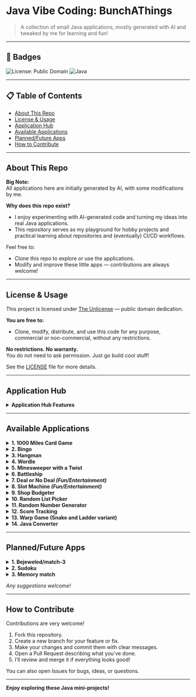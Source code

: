 # Java Vibe Coding: BunchAThings

> A collection of small Java applications, mostly generated with AI and tweaked by me for learning and fun!

---

## 🚩 Badges

<!-- Add real badges as your project grows! -->
![License: Public Domain](https://img.shields.io/badge/license-public%20domain-brightgreen)
![Java](https://img.shields.io/badge/language-Java-yellow)
<!-- Example: ![Build Status](https://img.shields.io/github/workflow/status/SchaleSensei-Repo/Java-Vibe-Coding-BunchAThings/CI) -->

---

## 📋 Table of Contents

- [About This Repo](#about-this-repo)
- [License & Usage](#license--usage)
- [Application Hub](#application-hub)
- [Available Applications](#available-applications)
- [Planned/Future Apps](#plannedfuture-apps)
- [How to Contribute](#how-to-contribute)

---

## About This Repo

**Big Note:**  
All applications here are initially generated by AI, with some modifications by me.

**Why does this repo exist?**
- I enjoy experimenting with AI-generated code and turning my ideas into real Java applications.
- This repository serves as my playground for hobby projects and practical learning about repositories and (eventually) CI/CD workflows.

Feel free to:
- Clone this repo to explore or use the applications.
- Modify and improve these little apps — contributions are always welcome!

---

## License & Usage

This project is licensed under [The Unlicense](https://unlicense.org/) — public domain dedication.

**You are free to:**
- Clone, modify, distribute, and use this code for any purpose, commercial or non-commercial, without any restrictions.

**No restrictions. No warranty.**  
You do not need to ask permission. Just go build cool stuff!

See the [LICENSE](./LICENSE) file for more details.

---

## Application Hub

<details>
  <summary><strong>Application Hub Features</strong></summary>

- Groups all applications (.jar files and folders) in one place.
- Allows you to browse and launch .jar files from a specified folder.
- Remembers the last opened location for convenience.
- Page navigation for easy browsing.

</details>

---

## Available Applications

<details>
  <summary><strong>1. 1000 Miles Card Game</strong></summary>

- Solo or hotseat multiplayer
- Customizable settings

</details>

<details>
  <summary><strong>2. Bingo</strong></summary>

- Scoring system
- Solo or hotseat multiplayer
- Customizable settings

</details>

<details>
  <summary><strong>3. Hangman</strong></summary>

- Unlimited attempts
- Custom wordlists (.txt/.json)
- Remembers last wordlist location

</details>

<details>
  <summary><strong>4. Wordle</strong></summary>

- Unlimited attempts
- Custom wordlists (.txt/.json)
- Remembers last wordlist location
- Not limited to 5-letter words

</details>

<details>
  <summary><strong>5. Minesweeper with a Twist</strong></summary>

- Scoring system (mines don’t end the game)
- Customizable field and mine count
- Negative scoring possible

</details>

<details>
  <summary><strong>6. Battleship</strong></summary>

- Customizable field size, ship quantity and length
- Customizable fire amount per turn
- Hotseat multiplayer with randomized ship positions

</details>

<details>
  <summary><strong>7. Deal or No Deal <em>(Fun/Entertainment)</em></strong></summary>

- Customizable bags quantity, bias and prize ranges
- Customizable banker offering frequency, bias and prize range
- Option to change bags mid-game
- Track or hide bag values
- Authentic mode that mimic real life game show

</details>

<details>
  <summary><strong>8. Slot Machine <em>(Fun/Entertainment)</em></strong></summary>

- Customizable starting points, payment, multipliers, and payout lines
- Winning logs

</details>

<details>
  <summary><strong>9. Shop Budgeter</strong></summary>

- Calculates what you can buy with a given budget
- Supports custom items
- Saves and auto-loads items/budgets

</details>

<details>
  <summary><strong>10. Random List Picker</strong></summary>

- Uses custom .txt lists (can load multiple)
- Randomly selects and displays results from loaded lists

</details>

<details>
  <summary><strong>11. Random Number Generator</strong></summary>

- Custom min/max range
- Optional bias
- Logs and totals

</details>

<details>
  <summary><strong>12. Score Tracking</strong></summary>

- Custom initial/additional/subtraction scores
- Logs and totals

</details>

<details>
  <summary><strong>13. Warp Game (Snake and Ladder variant)</strong></summary>

- Have score and lives system
- Customizable initial score and initial life
- Solo or Multiplayer hotseat with other human players or computers
- Have various tile effects beside snake and ladder
- Most of various tile effects are customizable
- Local leaderboard when the game ends
- Customizable dice/die (can change the quantity and the number of side)
- Customizable the number of tiles for playing field
- Option to have penalty if the points goes into negative value

</details>

<details>
  <summary><strong>14. Java Converter</strong></summary>

- Convert the .java files to .txt files and vice versa
- Can convert multiple files
- Last location for input and output will be saved and auto-load at the program start

</details>

---

## Planned/Future Apps

<details>
  <summary><strong>1. Bejeweled/match-3</strong></summary>

- A planned applications

</details>

<details>
  <summary><strong>2. Sudoku</strong></summary>

- Complete with blank start solver for solving from another source
- different grid size beside 3x3, like 2x2, 3x2 or custom sizes

</details>

<details>
  <summary><strong>3. Memory match</strong></summary>

- Memory match with numbers/colored symbol instead of image
- customizable playing field sizes
- scoring system with customizable min and max score (for randomize score) or static score (or negative score penalty if the tiles does not match)
- Solo or multiplayer hotseat up to 8 players within single playing field

</details>

_Any suggestions welcome!_

---

## How to Contribute

Contributions are very welcome!

1. Fork this repository.
2. Create a new branch for your feature or fix.
3. Make your changes and commit them with clear messages.
4. Open a Pull Request describing what you’ve done.
5. I’ll review and merge it if everything looks good!

You can also open Issues for bugs, ideas, or questions.

---

**Enjoy exploring these Java mini-projects!**

